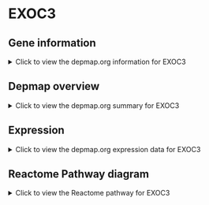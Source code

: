 <h1>EXOC3</h1>

<h2>Gene information</h2>
<details>
  <summary>Click to view the depmap.org information for EXOC3</summary>
  <p><a href="https://depmap.org/portal/gene/EXOC3?tab=about" target="_BLANK">Open page in a new tab...</a></p>
  <iframe src="https://depmap.org/portal/gene/EXOC3?tab=about" style="border:none;width:100%;height:800px"></iframe>
</details>

<h2>Depmap overview</h2>
<details>
  <summary>Click to view the depmap.org summary for EXOC3</summary>
  <p><a href="https://depmap.org/portal/gene/EXOC3?tab=overview" target="_BLANK">Open page in a new tab...</a></p>
  <iframe src="https://depmap.org/portal/gene/EXOC3?tab=overview" style="border:none;width:100%;height:800px"></iframe>
</details>

<h2>Expression</h2>
<details>
  <summary>Click to view the depmap.org expression data for EXOC3</summary>
  <p><a href="https://depmap.org/portal/gene/EXOC3?tab=characterization" target="_BLANK">Open page in a new tab...</a></p>
  <iframe src="https://depmap.org/portal/gene/EXOC3?tab=characterization" style="border:none;width:100%;height:800px"></iframe>
</details>



<h2>Reactome Pathway diagram</h2>
<details>
  <summary>Click to view the Reactome pathway for EXOC3</summary>
  <p><a href="https://reactome.org/PathwayBrowser/#/R-HSA-5620916" target="_BLANK">Open page in a new tab...</a></p>
  <p>VxPx cargo-targeting to cilium</p>
<iframe src="https://reactome.org/PathwayBrowser/#/R-HSA-5620916" style="border:none;width:100%;height:800px"></iframe>
</details>



